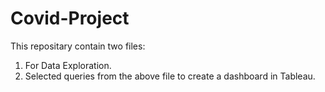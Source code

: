 # Covid-Project
This repositary contain two files:
1. For Data Exploration. 
2. Selected queries from the above file to create a dashboard in Tableau.
